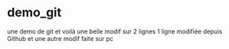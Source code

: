 # demo_git
une demo de git
et voilà une belle modif
sur 2 lignes
1 ligne modifiée depuis Github
et une autre modif faite sur pc
